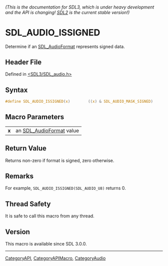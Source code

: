 ###### (This is the documentation for SDL3, which is under heavy development and the API is changing! [SDL2](https://wiki.libsdl.org/SDL2/) is the current stable version!)
# SDL_AUDIO_ISSIGNED

Determine if an [SDL_AudioFormat](SDL_AudioFormat) represents signed data.

## Header File

Defined in [<SDL3/SDL_audio.h>](https://github.com/libsdl-org/SDL/blob/main/include/SDL3/SDL_audio.h)

## Syntax

```c
#define SDL_AUDIO_ISSIGNED(x)        ((x) & SDL_AUDIO_MASK_SIGNED)
```

## Macro Parameters

|           |                                             |
| --------- | ------------------------------------------- |
| **x**     | an [SDL_AudioFormat](SDL_AudioFormat) value |

## Return Value

Returns non-zero if format is signed, zero otherwise.

## Remarks

For example, `SDL_AUDIO_ISSIGNED(SDL_AUDIO_U8)` returns 0.

## Thread Safety

It is safe to call this macro from any thread.

## Version

This macro is available since SDL 3.0.0.

----
[CategoryAPI](CategoryAPI), [CategoryAPIMacro](CategoryAPIMacro), [CategoryAudio](CategoryAudio)

